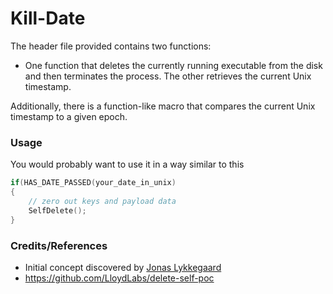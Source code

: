 # Kill-Date

The header file provided contains two functions:

- One function that deletes the currently running executable from the disk and then terminates the process. The other retrieves the current Unix timestamp.

Additionally, there is a function-like macro that compares the current Unix timestamp to a given epoch.

### Usage

You would probably want to use it in a way similar to this

```C
if(HAS_DATE_PASSED(your_date_in_unix)
{
    // zero out keys and payload data
    SelfDelete();
}
```

### Credits/References

- Initial concept discovered by [Jonas Lykkegaard](https://twitter.com/jonasLyk)
- https://github.com/LloydLabs/delete-self-poc
